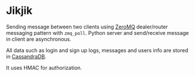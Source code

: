 # Jikjik
Sending message between two clients using [ZeroMQ](https://zeromq.org/) dealer/router messaging pattern with ```zmq_poll```. Python server and send/receive message in client are asynchronous.

All data such as login and sign up logs, messages and users info are stored in [CassandraDB](https://cassandra.apache.org).

It uses HMAC for authorization.
